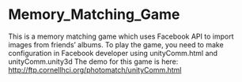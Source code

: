 # Memory_Matching_Game
This is a memory matching game which uses Facebook API to import images from friends’ albums.
To play the game, you need to make configuration in Facebook developer using unityComm.html and unityComm.unity3d
The demo for this game is here: http://ftp.cornellhci.org/photomatch/unityComm.html

